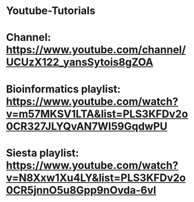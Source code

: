 # Youtube-Tutorials

# Channel: https://www.youtube.com/channel/UCUzX122_yansSytois8gZOA
# Bioinformatics playlist: https://www.youtube.com/watch?v=m57MKSV1LTA&list=PLS3KFDv2o0CR327JLYQvAN7WI59GqdwPU 
# Siesta playlist: https://www.youtube.com/watch?v=N8Xxw1Xu4LY&list=PLS3KFDv2o0CR5jnnO5u8Gpp9nOvda-6vl
